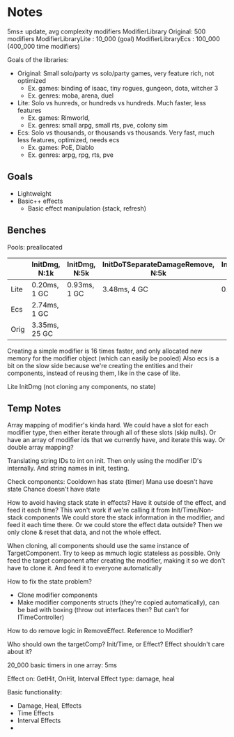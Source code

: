 # Notes

5ms± update, avg complexity modifiers
ModifierLibrary Original: 500 modifiers
ModifierLibraryLite : 10_000 (goal)
ModifierLibraryEcs : 100_000 (400_000 time modifiers)

Goals of the libraries:
* Original: Small solo/party vs solo/party games, very feature rich, not optimized
  * Ex. games: binding of isaac, tiny rogues, gungeon, dota, witcher 3
  * Ex. genres: moba, arena, duel
* Lite: Solo vs hunreds, or hundreds vs hundreds. Much faster, less features
  * Ex. games: Rimworld,
  * Ex. genres: small arpg, small rts, pve, colony sim
* Ecs: Solo vs thousands, or thousands vs thousands. Very fast, much less features, optimized, needs ecs
  * Ex. games: PoE, Diablo
  * Ex. genres: arpg, rpg, rts, pve

## Goals

* Lightweight
* Basic++ effects
  * Basic effect manipulation (stack, refresh)

## Benches

Pools: preallocated

|      | InitDmg, N:1k | InitDmg, N:5k | InitDoTSeparateDamageRemove, N:5k | InitDoTSeparateDamageRemove pool, N:5k | InitDoTSeparateDamageRemove pool reset return, N:5k |
|------|---------------|---------------|-----------------------------------|----------------------------------------|-----------------------------------------------------|
| Lite | 0.20ms,  1 GC | 0.93ms, 1 GC  | 3.48ms, 4 GC                      | 0.32ms, 0 GC                           | 0.75ms, 0 GC                                        |
| Ecs  | 2.74ms,  1 GC |               |                                   |                                        |                                                     |
| Orig | 3.35ms, 25 GC |               |                                   |                                        |                                                     |

Creating a simple modifier is 16 times faster, and only allocated new memory for the modifier object (which can easily be pooled)
Also ecs is a bit on the slow side because we're creating the entities and their components, instead of reusing them, like in the case of lite.

Lite InitDmg (not cloning any components, no state)

## Temp Notes

Array mapping of modifier's kinda hard. We could have a slot for each modifier type, then either iterate through all of these slots (skip nulls).
Or have an array of modifier ids that we currently have, and iterate this way.
Or double array mapping?

Translating string IDs to int on init. Then only using the modifier ID's internally. And string names in init, testing. 

Check components:
Cooldown has state (timer)
Mana use doesn't have state
Chance doesn't have state

How to avoid having stack state in effects? Have it outside of the effect, and feed it each time?
This won't work if we're calling it from Init/Time/Non-stack components
We could store the stack information in the modifier, and feed it each time there.
Or we could store the effect data outside? Then we only clone & reset that data, and not the whole effect.

When cloning, all components should use the same instance of TargetComponent.
Try to keep as mmuch logic stateless as possible.
Only feed the target component after creating the modifier, making it so we don't have to clone it. And feed it to everyone automatically

How to fix the state problem?
* Clone modifier components
* Make modifier components structs (they're copied automatically), can be bad with boxing (throw out interfaces then? But can't for ITimeController)

How to do remove logic in RemoveEffect.
Reference to Modifier?

Who should own the targetComp?
Init/Time, or Effect?
Effect shouldn't care about it?

20_000 basic timers in one array: 5ms

Effect on: GetHit, OnHit, Interval
Effect type: damage, heal

Basic functionality:
* Damage, Heal, Effects
* Time Effects
* Interval Effects
* 